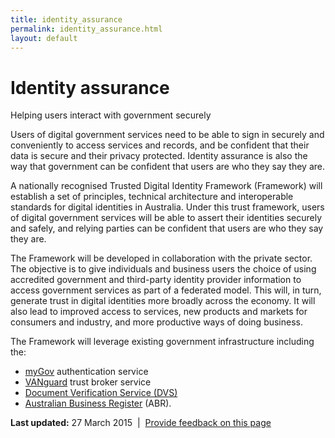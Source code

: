```yaml
---
title: identity_assurance
permalink: identity_assurance.html
layout: default
---
```

Identity assurance
==================

Helping users interact with government securely

Users of digital government services need to be able to sign in securely and conveniently to access services and records, and be confident that their data is secure and their privacy protected. Identity assurance is also the way that government can be confident that users are who they say they are.

A nationally recognised Trusted Digital Identity Framework (Framework) will establish a set of principles, technical architecture and interoperable standards for digital identities in Australia. Under this trust framework, users of digital government services will be able to assert their identities securely and safely, and relying parties can be confident that users are who they say they are.

The Framework will be developed in collaboration with the private sector. The objective is to give individuals and business users the choice of using accredited government and third-party identity provider information to access government services as part of a federated model. This will, in turn, generate trust in digital identities more broadly across the economy. It will also lead to improved access to services, new products and markets for consumers and industry, and more productive ways of doing business.

The Framework will leverage existing government infrastructure including the:

-   [myGov](https://my.gov.au/) authentication service
-   [VANguard](http://vanguard.business.gov.au/Pages/default.aspx) trust broker service
-   [Document Verification Service (DVS)](http://www.dvs.gov.au/)
-   [Australian Business Register](https://abr.gov.au/) (ABR). 

**Last updated:** 27 March 2015  |  [Provide feedback on this page](../feedback%3Furl_from=Identityassurance.html)

